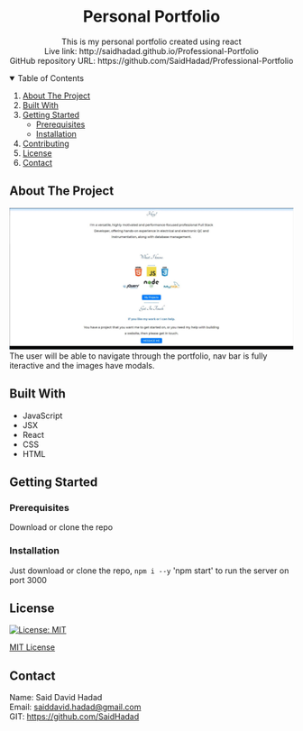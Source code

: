 <!-- PROJECT TITE -->
  <h1 align="center">Personal Portfolio</h1>
  
  <!-- DESCRIPTION -->
  <p align="center">
  This is my personal portfolio created using react<br>
  <!-- DEPLOYED LINK -->
  Live link: http://saidhadad.github.io/Professional-Portfolio
  <br>
  GitHub repository URL: https://github.com/SaidHadad/Professional-Portfolio

  <!-- TABLE OF CONTENTS -->
  <details open="open">
  <summary>Table of Contents</summary>
  <ol>
  <li><a href="#about-the-project">About The Project</a></li>
  <li><a href="#built-with">Built With</a></li>
  <li>
    <a href="#getting-started">Getting Started</a>
    <ul>
    <li><a href="#prerequisites">Prerequisites</a></li>
    <li><a href="#installation">Installation</a></li>
    </ul>
    </li>
  <li><a href="#contributing">Contributing</a></li>
  <li><a href="#license">License</a></li>
  <li><a href="#contact">Contact</a></li>
  </ol>
  </details>
  
  
  <!-- ABOUT THE PROJECT -->
  ## About The Project

  ![Photo Port](./src/assets/Images/Capture.JPG) <br>
  The user will be able to navigate through the portfolio, nav bar is fully iteractive and the images have modals.
  
  ## Built With

  * JavaScript
  * JSX
  * React
  * CSS
  * HTML
  
  <!-- GETTING STARTED -->
  
  ## Getting Started

  ### Prerequisites

  Download or clone the repo

  ### Installation

  Just download or clone the repo, `npm i --y` 
  'npm start' to run the server on port 3000

  <!-- CONTRIBUTING -->
    
  <!-- LICENSE -->
  
  ## License

 [![License: MIT](https://img.shields.io/badge/License-MIT-yellow.svg)](https://opensource.org/licenses/MIT)

[MIT License](https://choosealicense.com/licenses/mit/)  
  
  <!-- CONTACT -->
  
  ## Contact
  Name: Said David Hadad <br>
  Email: saiddavid.hadad@gmail.com <br>
  GIT: https://github.com/SaidHadad <br>